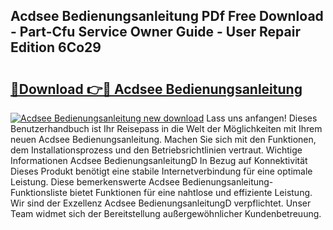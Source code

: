 ## Acdsee Bedienungsanleitung PDf Free Download - Part-Cfu Service Owner Guide - User Repair Edition 6Co29

# <h2><a href="http://df4b0tq.blite.top/?on=Acdsee+Bedienungsanleitung">🔗Download 👉🔴 Acdsee Bedienungsanleitung</a></h2>

[![Acdsee Bedienungsanleitung new download](https://i.imgur.com/lujVjoI.png)](http://df4b0tq.blite.top/?on=Acdsee+Bedienungsanleitung)
Lass uns anfangen! Dieses Benutzerhandbuch ist Ihr Reisepass in die Welt der Möglichkeiten mit Ihrem neuen Acdsee Bedienungsanleitung. Machen Sie sich mit den Funktionen, dem Installationsprozess und den Betriebsrichtlinien vertraut. Wichtige Informationen Acdsee BedienungsanleitungD In Bezug auf Konnektivität Dieses Produkt benötigt eine stabile Internetverbindung für eine optimale Leistung. Diese bemerkenswerte Acdsee Bedienungsanleitung-Funktionsliste bietet Funktionen für eine nahtlose und effiziente Leistung. Wir sind der Exzellenz Acdsee BedienungsanleitungD verpflichtet. Unser Team widmet sich der Bereitstellung außergewöhnlicher Kundenbetreuung.
